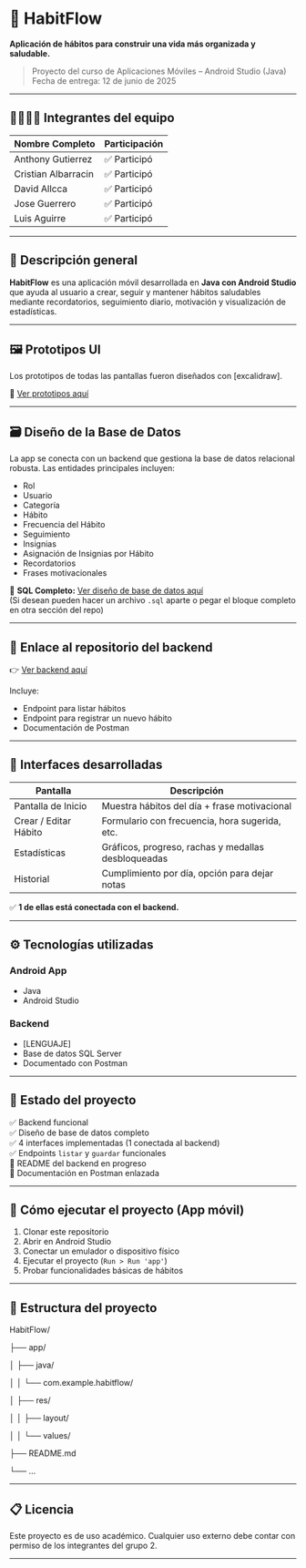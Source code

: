 # 📱 HabitFlow

**Aplicación de hábitos para construir una vida más organizada y saludable.**

> Proyecto del curso de Aplicaciones Móviles – Android Studio (Java)  
> Fecha de entrega: 12 de junio de 2025

---

## 👨‍👩‍👧‍👦 Integrantes del equipo

| Nombre Completo       | Participación    |
|-----------------------|------------------|
| Anthony Gutierrez     | ✅ Participó     |
| Cristian Albarracin   | ✅ Participó     |
| David Allcca          | ✅ Participó     |
| Jose Guerrero         | ✅ Participó     |
| Luis Aguirre          | ✅ Participó     |


---

## 🧩 Descripción general

**HabitFlow** es una aplicación móvil desarrollada en **Java con Android Studio** que ayuda al usuario a crear, seguir y mantener hábitos saludables mediante recordatorios, seguimiento diario, motivación y visualización de estadísticas.

---

## 🖼️ Prototipos UI

Los prototipos de todas las pantallas fueron diseñados con [excalidraw].

🔗 [Ver prototipos aquí](https://github.com/luissxd/luissxd/blob/main/UI%20imagen/Prototipo.jpeg) 

---

## 🗃️ Diseño de la Base de Datos

La app se conecta con un backend que gestiona la base de datos relacional robusta. Las entidades principales incluyen:

- Rol
- Usuario
- Categoría
- Hábito
- Frecuencia del Hábito
- Seguimiento
- Insignias
- Asignación de Insignias por Hábito
- Recordatorios
- Frases motivacionales

📌 **SQL Completo:** [Ver diseño de base de datos aquí](https://github.com/luissxd/luissxd/blob/main/BD/HabitFlow_BD)  
(Si desean pueden hacer un archivo `.sql` aparte o pegar el bloque completo en otra sección del repo)

---

## 🔗 Enlace al repositorio del backend

👉 [Ver backend aquí](https://github.com/usuario/backend-habitflow) <!-- PENDIENTE LINK -->

Incluye:
- Endpoint para listar hábitos
- Endpoint para registrar un nuevo hábito
- Documentación de Postman

---

## 📱 Interfaces desarrolladas

| Pantalla                | Descripción                                               |
|-------------------------|-----------------------------------------------------------|
| Pantalla de Inicio      | Muestra hábitos del día + frase motivacional              |
| Crear / Editar Hábito   | Formulario con frecuencia, hora sugerida, etc.            |
| Estadísticas            | Gráficos, progreso, rachas y medallas desbloqueadas       |
| Historial               | Cumplimiento por día, opción para dejar notas             |

✅ **1 de ellas está conectada con el backend.**

---

## ⚙️ Tecnologías utilizadas

### Android App
- Java
- Android Studio

### Backend
- [LENGUAJE]
- Base de datos SQL Server
- Documentado con Postman

---

## 🧪 Estado del proyecto

✅ Backend funcional  
✅ Diseño de base de datos completo  
✅ 4 interfaces implementadas (1 conectada al backend)  
✅ Endpoints `listar` y `guardar` funcionales  
🚧 README del backend en progreso  
🚧 Documentación en Postman enlazada

---

## 🚀 Cómo ejecutar el proyecto (App móvil)

1. Clonar este repositorio
2. Abrir en Android Studio
3. Conectar un emulador o dispositivo físico
4. Ejecutar el proyecto (`Run > Run 'app'`)
5. Probar funcionalidades básicas de hábitos

---

## 📂 Estructura del proyecto

HabitFlow/

├── app/

│ ├── java/

│ │ └── com.example.habitflow/

│ ├── res/

│ │ ├── layout/

│ │ └── values/

├── README.md

└── ...


---

## 📋 Licencia

Este proyecto es de uso académico. Cualquier uso externo debe contar con permiso de los integrantes del grupo 2.

---

